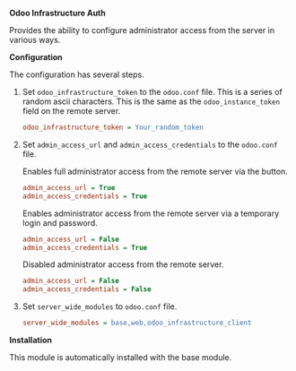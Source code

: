 **Odoo Infrastructure Auth**

Provides the ability to configure administrator access from the server in various ways.

**Configuration**

The configuration has several steps.

1. Set `odoo_infrastructure_token` to the `odoo.conf` file.
   This is a series of random ascii characters.
   This is the same as the `odoo_instance_token` field on the remote server.

   ```ini
   odoo_infrastructure_token = Your_random_token
   ```

2. Set `admin_access_url` and `admin_access_credentials` to the `odoo.conf` file.

   Enables full administrator access from the remote server via the button.

   ```ini
   admin_access_url = True
   admin_access_credentials = True
   ```

   Enables administrator access from the remote server via a temporary login and password.

   ```ini
   admin_access_url = False
   admin_access_credentials = True
   ```

   Disabled administrator access from the remote server.

   ```ini
   admin_access_url = False
   admin_access_credentials = False
   ```

3. Set `server_wide_modules` to `odoo.conf` file.

   ```ini
   server_wide_modules = base,web,odoo_infrastructure_client
   ```

**Installation**

This module is automatically installed with the base module.


